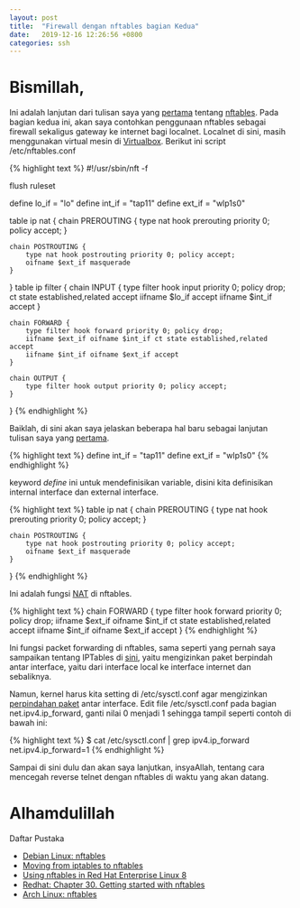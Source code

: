 ```yaml
---
layout: post
title:  "Firewall dengan nftables bagian Kedua"
date:   2019-12-16 12:26:56 +0800
categories: ssh
---
```


# Bismillah,

Ini adalah lanjutan dari tulisan saya yang
[pertama](https://www.muntaza.id/nftables/2019/12/15/nftables-01.html)
tentang [nftables](https://wiki.nftables.org/wiki-nftables/index.php/Main_Page).
Pada bagian kedua ini, akan
saya contohkan penggunaan nftables sebagai firewall sekaligus
gateway ke internet bagi localnet. Localnet di sini, masih menggunakan
virtual mesin di
[Virtualbox](https://www.muntaza.id/virtualbox/2019/12/01/virtualbox-internet.html).
Berikut ini script
/etc/nftables.conf

{% highlight text %}
#!/usr/sbin/nft -f

flush ruleset

define lo_if  = "lo"
define int_if = "tap11"
define ext_if = "wlp1s0"

table ip nat {
	chain PREROUTING {
		type nat hook prerouting priority 0; policy accept;
	}

	chain POSTROUTING {
		type nat hook postrouting priority 0; policy accept;
		oifname $ext_if masquerade
	}
}
table ip filter {
	chain INPUT {
		type filter hook input priority 0; policy drop;
		ct state established,related accept
		iifname $lo_if accept
		iifname $int_if accept
	}

	chain FORWARD {
		type filter hook forward priority 0; policy drop;
		iifname $ext_if oifname $int_if ct state established,related accept
		iifname $int_if oifname $ext_if accept
	}

	chain OUTPUT {
		type filter hook output priority 0; policy accept;
	}
}
{% endhighlight %}

Baiklah, di sini akan saya jelaskan beberapa hal baru sebagai lanjutan
tulisan saya yang [pertama](https://www.muntaza.id/nftables/2019/12/15/nftables-01.html).

{% highlight text %}
define int_if = "tap11"
define ext_if = "wlp1s0"
{% endhighlight %}

keyword *define* ini untuk mendefinisikan variable, disini kita definisikan
internal interface dan external interface.

{% highlight text %}
table ip nat {
	chain PREROUTING {
		type nat hook prerouting priority 0; policy accept;
	}

	chain POSTROUTING {
		type nat hook postrouting priority 0; policy accept;
		oifname $ext_if masquerade
	}
}
{% endhighlight %}

Ini adalah fungsi [NAT](https://en.wikipedia.org/wiki/Network_address_translation)
di nftables.

{% highlight text %}
	chain FORWARD {
		type filter hook forward priority 0; policy drop;
		iifname $ext_if oifname $int_if ct state established,related accept
		iifname $int_if oifname $ext_if accept
	}
{% endhighlight %}

Ini fungsi packet forwarding di nftables, sama seperti yang pernah
saya sampaikan tentang IPTables di
[sini](https://www.muntaza.id/virtualbox/2019/12/01/virtualbox-internet.html),
yaitu mengizinkan paket berpindah antar interface, yaitu dari
interface local ke interface internet dan sebaliknya.

Namun, kernel harus kita setting
di /etc/sysctl.conf agar mengizinkan
[perpindahan paket](https://unix.stackexchange.com/questions/14056/what-is-kernel-ip-forwarding)
 antar interface.
Edit file /etc/sysctl.conf pada bagian net.ipv4.ip_forward, ganti nilai
0 menjadi 1 sehingga tampil seperti contoh di bawah ini:

{% highlight text %}
$ cat /etc/sysctl.conf | grep ipv4.ip_forward
net.ipv4.ip_forward=1
{% endhighlight %}


Sampai di sini dulu dan akan saya lanjutkan, insyaAllah, tentang
cara mencegah reverse telnet dengan nftables di waktu yang akan datang.

# Alhamdulillah


Daftar Pustaka
- [Debian Linux: nftables](https://wiki.debian.org/nftables)
- [Moving from iptables to nftables](https://wiki.nftables.org/wiki-nftables/index.php/Moving_from_iptables_to_nftables)
- [Using nftables in Red Hat Enterprise Linux 8](https://www.redhat.com/en/blog/using-nftables-red-hat-enterprise-linux-8)
- [Redhat: Chapter 30. Getting started with nftables](https://access.redhat.com/documentation/en-us/red_hat_enterprise_linux/8/html/configuring_and_managing_networking/getting-started-with-nftables_configuring-and-managing-networking)
- [Arch Linux: nftables](https://wiki.archlinux.org/index.php/Nftables)
